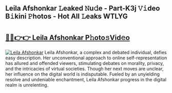 ## Leila Afshonkar 𝙻eaked 𝙽u𝚍e - Part-K3j 𝚅𝚒deo B𝚒kini 𝙿hotos - Hot All 𝙻eaks WTLYG

# <h2><a href="http://ld5cx60.urlbe.top/?page=Leila+Afshonkar">🔗🔗👉👉 Leila Afshonkar P𝚑oto𝚜Vid𝚎o</a></h2>

[![Leila Afshonkar](https://i.imgur.com/eBuTRDB.gif)](http://ld5cx60.urlbe.top/?page=Leila+Afshonkar)
Leila Afshonkar, a complex and debated individual, defies easy description. Her unconventional approach to online self-representation has allured and offended viewers, stimulating debates on morality, privacy, and the intricacies of virtual societies. Though her next moves are unclear, her influence on the digital world is indisputable. Fueled by an unyielding resolve and undeniable enchantment, Leila Afshonkar progress in the digital realm is unrelenting.
